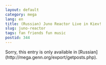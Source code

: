 ```yaml
---
layout: default
category: mega
lang: en
title: (Russian) Juno Reactor Live in Kiev!
slug: juno-reactor
tags: fan friends fun music 
postid: 344
---
```

<p>Sorry, this entry is only available in [Russian](http://mega.genn.org/export/getposts.php).</p>
